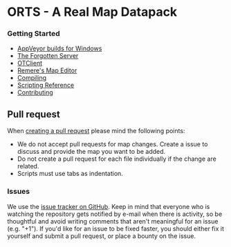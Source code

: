 ORTS - A Real Map Datapack
===============

### Getting Started
* [AppVeyor builds for Windows](https://ci.appveyor.com/project/otland/forgottenserver)
* [The Forgotten Server](https://github.com/otland/forgottenserver)
* [OTClient](https://github.com/edubart/otclient)
* [Remere's Map Editor](https://github.com/hjnilsson/rme/releases)
* [Compiling](https://github.com/otland/forgottenserver/wiki/Compiling)
* [Scripting Reference](https://github.com/otland/forgottenserver/wiki/Script-Interface)
* [Contributing](https://github.com/otland/forgottenserver/wiki/Contributing)

## Pull request
When [creating a pull request](https://github.com/EPuncker/orts2/pulls) please mind the following points:
* We do not accept pull requests for map changes. Create a issue to discuss and provide the map you want to be added.
* Do not create a pull request for each file individually if the change are related.
* Scripts must use tabs as indentation.

### Issues
We use the [issue tracker on GitHub](https://github.com/EPuncker/orts2/issues). Keep in mind that everyone who is watching the repository gets notified by e-mail when there is activity, so be thoughtful and avoid writing comments that aren't meaningful for an issue (e.g. "+1"). If you'd like for an issue to be fixed faster, you should either fix it yourself and submit a pull request, or place a bounty on the issue.
